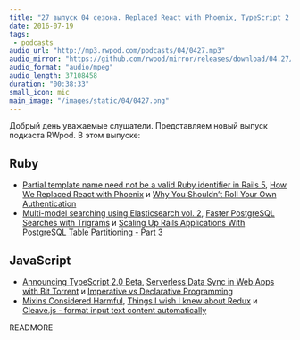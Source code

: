 ```yaml
---
title: "27 выпуск 04 сезона. Replaced React with Phoenix, TypeScript 2.0 Beta, Imperative vs Declarative Programming и прочее"
date: 2016-07-19
tags:
 - podcasts
audio_url: "http://mp3.rwpod.com/podcasts/04/0427.mp3"
audio_mirror: "https://github.com/rwpod/mirror/releases/download/04.27/0427.mp3"
audio_format: "audio/mpeg"
audio_length: 37108458
duration: "00:38:33"
small_icon: mic
main_image: "/images/static/04/0427.png"
---
```


Добрый день уважаемые слушатели. Представляем новый выпуск подкаста RWpod. В этом выпуске:

## Ruby

 - [Partial template name need not be a valid Ruby identifier in Rails 5](http://blog.bigbinary.com/2016/07/14/rails-5-partial-template-name-need-not-be-a-valid-ruby-identifier.html), [How We Replaced React with Phoenix](https://robots.thoughtbot.com/how-we-replaced-react-with-phoenix) и [Why You Shouldn’t Roll Your Own Authentication](https://blog.codeship.com/why-you-shouldnt-roll-your-own-authentication/)
 - [Multi-model searching using Elasticsearch vol. 2](http://blog.ragnarson.com/2016/07/14/multi-model-searching-elasticsearch-2.html), [Faster PostgreSQL Searches with Trigrams](http://blog.scoutapp.com/articles/2016/07/12/how-to-make-text-searches-in-postgresql-faster-with-trigram-similarity) и [Scaling Up Rails Applications With PostgreSQL Table Partitioning - Part 3](https://karolgalanciak.com/blog/2016/07/10/scaling-up-rails-applications-with-postgresql-table-partitioning-part-3/)

## JavaScript

 - [Announcing TypeScript 2.0 Beta](https://blogs.msdn.microsoft.com/typescript/2016/07/11/announcing-typescript-2-0-beta/), [Serverless Data Sync in Web Apps with Bit Torrent](https://paul.kinlan.me/serverless-sync-in-web-apps/) и [Imperative vs Declarative Programming](https://medium.freecodecamp.com/imperative-vs-declarative-programming-283e96bf8aea)
 - [Mixins Considered Harmful](https://facebook.github.io/react/blog/2016/07/13/mixins-considered-harmful.html), [Things I wish I knew about Redux](https://medium.com/horrible-hacks/things-i-wish-i-knew-about-redux-9924abf2f9e0) и [Cleave.js - format input text content automatically](http://nosir.github.io/cleave.js/)


READMORE
